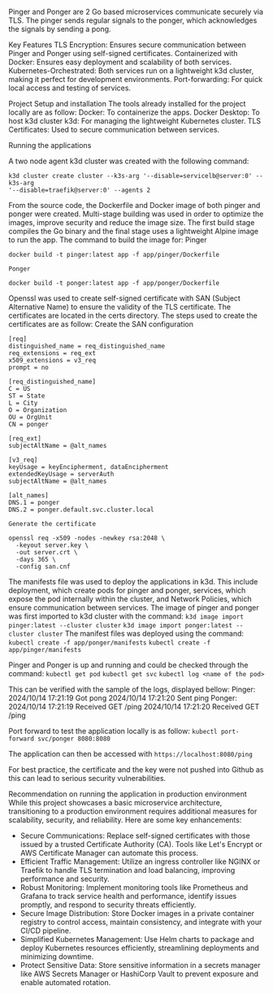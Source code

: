 
Pinger and Ponger are 2 Go based microservices communicate securely via TLS. The pinger sends
regular signals to the ponger, which acknowledges the signals by sending a pong.


Key Features
TLS Encryption: Ensures secure communication between Pinger and Ponger using self-signed
certificates.
Containerized with Docker: Ensures easy deployment and scalability of both services.
Kubernetes-Orchestrated: Both services run on a lightweight k3d cluster, making it perfect for
development environments.
Port-forwarding: For quick local access and testing of services.


Project Setup and installation
The tools already installed for the project locally are as follow:
Docker: To containerize the apps.
Docker Desktop: To host k3d cluster
k3d: For managing the lightweight Kubernetes cluster.
TLS Certificates: Used to secure communication between services.


Running the applications

A two node agent k3d cluster was created with the following command:

``` 
k3d cluster create cluster --k3s-arg '--disable=servicelb@server:0' --k3s-arg
'--disable=traefik@server:0' --agents 2 
```

From the source code, the Dockerfile and Docker image of both pinger and ponger were created.
Multi-stage building was used in order to optimize the images, improve security and reduce the image
size. The first build stage compiles the Go binary and the final stage uses a lightweight Alpine
image to run the app. The command to build the image for:
    Pinger
``` 
docker build -t pinger:latest app -f app/pinger/Dockerfile 
```

    Ponger
``` 
docker build -t ponger:latest app -f app/ponger/Dockerfile 
```

Openssl was used to create self-signed certificate with SAN (Subject Alternative Name) to ensure the
validity of the TLS certificate. The certificates are located in the certs directory. The steps used
to create the certificates are as follow:
    Create the SAN configuration
``` 
[req]
distinguished_name = req_distinguished_name
req_extensions = req_ext
x509_extensions = v3_req
prompt = no

[req_distinguished_name]
C = US
ST = State
L = City
O = Organization
OU = OrgUnit
CN = ponger

[req_ext]
subjectAltName = @alt_names

[v3_req]
keyUsage = keyEncipherment, dataEncipherment
extendedKeyUsage = serverAuth
subjectAltName = @alt_names

[alt_names]
DNS.1 = ponger
DNS.2 = ponger.default.svc.cluster.local 
```

    Generate the certificate
``` 
openssl req -x509 -nodes -newkey rsa:2048 \
  -keyout server.key \
  -out server.crt \
  -days 365 \
  -config san.cnf 
```


The manifests file was used to deploy the applications in k3d. This include deployment, which create
pods for pinger and ponger, services, which expose the pod internally within the cluster, and
Network Policies, which ensure communication between services.
The image of pinger and ponger was first imported to k3d cluster with the command:
``` k3d image import pinger:latest --cluster cluster ```
``` k3d image import ponger:latest --cluster cluster ```
The manifest files was deployed using the command:
``` kubectl create -f app/ponger/manifests ```
``` kubectl create -f app/pinger/manifests ```


Pinger and Ponger is up and running and could be checked through the command:
``` kubectl get pod ```
``` kubectl get svc ```
``` kubectl log <name of the pod> ```

This can be verified with the sample of the logs, displayed bellow:
   Pinger:
2024/10/14 17:21:19 Got pong
2024/10/14 17:21:20 Sent ping
   Ponger:
2024/10/14 17:21:19 Received GET /ping
2024/10/14 17:21:20 Received GET /ping

Port forward to test the application locally is as follow:
``` kubectl port-forward svc/ponger 8080:8080 ```

The application can then be accessed with
``` https://localhost:8080/ping ```


For best practice, the certificate and the key were not pushed into Github as this can lead to
serious security vulnerabilities.



Recommendation on running the application in production environment
While this project showcases a basic microservice architecture, transitioning to a production
environment requires additional measures for scalability, security, and reliability. Here are some
key enhancements:
- Secure Communications: Replace self-signed certificates with those issued by a trusted Certificate Authority (CA). Tools like Let's Encrypt or AWS Certificate Manager can automate this process.
- Efficient Traffic Management: Utilize an ingress controller like NGINX or Traefik to handle TLS termination and load balancing, improving performance and security.
- Robust Monitoring: Implement monitoring tools like Prometheus and Grafana to track service health and performance, identify issues promptly, and respond to security threats efficiently.
- Secure Image Distribution: Store Docker images in a private container registry to control access, maintain consistency, and integrate with your CI/CD pipeline.
- Simplified Kubernetes Management: Use Helm charts to package and deploy Kubernetes resources efficiently, streamlining deployments and minimizing downtime.
- Protect Sensitive Data: Store sensitive information in a secrets manager like AWS Secrets Manager or HashiCorp Vault to prevent exposure and enable automated rotation.
